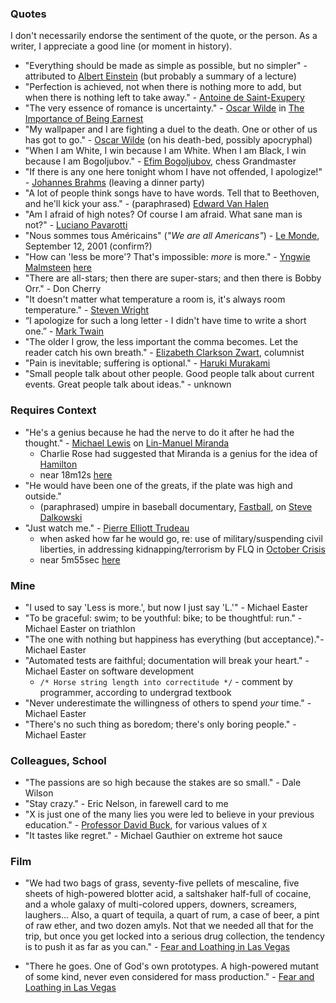 
### Quotes

I don't necessarily endorse the sentiment of the quote, or the person. As a
writer, I appreciate a good line (or moment in history).

* "Everything should be made as simple as possible, but no simpler" - attributed to [Albert Einstein](https://en.wikipedia.org/wiki/Albert_Einstein) (but probably a summary of a lecture)
* "Perfection is achieved, not when there is nothing more to add, but when there is nothing left to take away." - [Antoine de Saint-Exupery](https://en.wikipedia.org/wiki/Antoine_de_Saint-Exup%C3%A9ry)
* "The very essence of romance is uncertainty." - [Oscar Wilde](https://en.wikipedia.org/wiki/Oscar_Wilde) in [The Importance of Being Earnest](https://en.wikipedia.org/wiki/The_Importance_of_Being_Earnest)
* "My wallpaper and I are fighting a duel to the death. One or other of us has got to go." - [Oscar Wilde](https://en.wikipedia.org/wiki/Oscar_Wilde) (on his death-bed, possibly apocryphal)
* "When I am White, I win because I am White. When I am Black, I win
   because I am Bogoljubov." - [Efim Bogoljubov](https://en.wikipedia.org/wiki/Efim_Bogoljubov), chess Grandmaster 
* "If there is any one here tonight whom I have not offended, I apologize!" - [Johannes Brahms](https://en.wikipedia.org/wiki/Johannes_Brahms) (leaving a dinner party)
* "A lot of people think songs have to have words. Tell that to Beethoven, and
  he'll kick your ass." - (paraphrased) [Edward Van Halen](https://en.wikipedia.org/wiki/Eddie_Van_Halen)
* "Am I afraid of high notes? Of course I am afraid. What sane man is not?" -
    [Luciano Pavarotti](https://en.wikipedia.org/wiki/Luciano_Pavarotti)
* "Nous sommes tous Américains" (*"We are all Americans"*) - [Le Monde](https://en.wikipedia.org/wiki/Le_Monde), September 12, 2001 (confirm?)
* "How can 'less be more'? That's impossible: *more* is more." - [Yngwie Malmsteen](https://en.wikipedia.org/wiki/Yngwie_Malmsteen) [here](https://www.youtube.com/watch?v=QHZ48AE3TOI)
* "There are all-stars; then there are super-stars; and then there is Bobby Orr." - Don Cherry 
* "It doesn't matter what temperature a room is, it's always room temperature." - [Steven Wright](https://en.wikipedia.org/wiki/Steven_Wright)
* “I apologize for such a long letter - I didn't have time to write a short one.” - [Mark Twain](https://en.wikipedia.org/wiki/Mark_Twain)
* "The older I grow, the less important the comma becomes. Let the reader catch his own breath." - [Elizabeth Clarkson Zwart](https://snaccooperative.org/ark:/99166/w6mk7rkn), columnist
* "Pain is inevitable; suffering is optional." - [Haruki Murakami](https://en.wikipedia.org/wiki/Haruki_Murakami)
* "Small people talk about other people. Good people talk about current events. Great people talk about ideas." - unknown 

### Requires Context 

* "He's a genius because he had the nerve to do it after he had the thought." - [Michael Lewis](https://en.wikipedia.org/wiki/Michael_Lewis) on [Lin-Manuel Miranda](https://en.wikipedia.org/wiki/Lin-Manuel_Miranda)
    - Charlie Rose had suggested that Miranda is a genius for the idea of [Hamilton](https://en.wikipedia.org/wiki/Hamilton_(musical))
    - near 18m12s [here](https://charlierose.com/videos/25858)
* "He would have been one of the greats, if the plate was high and outside."
    - (paraphrased) umpire in baseball documentary, [Fastball](https://www.imdb.com/title/tt5434972), on [Steve Dalkowski](https://en.wikipedia.org/wiki/Steve_Dalkowski)
* "Just watch me." - [Pierre Elliott Trudeau](https://en.wikipedia.org/wiki/Pierre_Trudeau) 
    - when asked how far he would go, re: use of military/suspending civil liberties, in addressing kidnapping/terrorism by FLQ in [October Crisis](https://en.wikipedia.org/wiki/October_Crisis)
    - near 5m55sec [here](https://www.youtube.com/watch?v=XfUq9b1XTa0)

### Mine

* "I used to say 'Less is more.', but now I just say 'L.'" - Michael Easter
* "To be graceful: swim; to be youthful: bike; to be thoughtful: run." - Michael Easter on triathlon
* "The one with nothing but happiness has everything (but acceptance)."- Michael Easter
* "Automated tests are faithful; documentation will break your heart." - Michael Easter on software development
    - `/* Horse string length into correctitude */` - comment by programmer, according to undergrad textbook
* "Never underestimate the willingness of others to spend *your* time." - Michael Easter
* "There's no such thing as boredom; there's only boring people." - Michael Easter

### Colleagues, School

* "The passions are so high because the stakes are so small." - Dale Wilson
* "Stay crazy." - Eric Nelson, in farewell card to me 
* "X is just one of the many lies you were led to believe in your previous education." - [Professor David Buck](https://islandscholar.ca/people/dbuck), for various values of `X`
* "It tastes like regret." - Michael Gauthier on extreme hot sauce

### Film

* "We had two bags of grass, seventy-five pellets of mescaline, five sheets of high-powered blotter acid, a saltshaker half-full of cocaine, and a whole galaxy of multi-colored uppers, downers, screamers, laughers... Also, a quart of tequila, a quart of rum, a case of beer, a pint of raw ether, and two dozen amyls. Not that we needed all that for the trip, but once you get locked into a serious drug collection, the tendency is to push it as far as you can." - [Fear and Loathing in Las Vegas](https://en.wikipedia.org/wiki/Fear_and_Loathing_in_Las_Vegas_(film)) 

* "There he goes. One of God's own prototypes. A high-powered mutant of some kind, never even considered for mass production." - [Fear and Loathing in Las Vegas](https://en.wikipedia.org/wiki/Fear_and_Loathing_in_Las_Vegas_(film)) 

